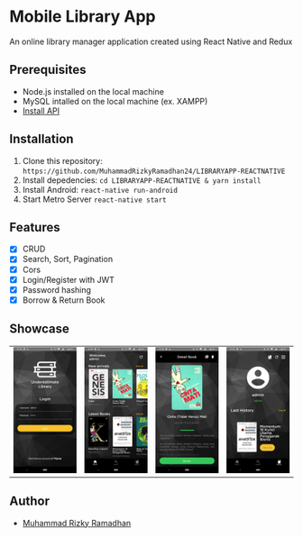 # Mobile Library App

An online library manager application created using React Native and Redux

## Prerequisites
- Node.js installed on the local machine
- MySQL intalled on the local machine (ex. XAMPP)
- [Install API](https://github.com/MuhammadRizkyRamadhan24/LIBRARYAPP-API)

## Installation
1. Clone this repository: `https://github.com/MuhammadRizkyRamadhan24/LIBRARYAPP-REACTNATIVE`
2. Install depedencies:
    `cd LIBRARYAPP-REACTNATIVE & yarn install`
3. Install Android:
    `react-native run-android`
4. Start Metro Server
    `react-native start`

## Features
- [x] CRUD
- [x] Search, Sort, Pagination
- [x] Cors
- [x] Login/Register with JWT
- [x] Password hashing
- [x] Borrow & Return Book

## Showcase

<center>
  <table>
    <tr>
      <td><img width="100%" alt="chdemko" src="https://raw.githubusercontent.com/MuhammadRizkyRamadhan24/LIBRARYAPP-REACTNATIVE/master/screenshot/login.png"></td>
      <td><img width="100%" alt="chdemko" src="https://raw.githubusercontent.com/MuhammadRizkyRamadhan24/LIBRARYAPP-REACTNATIVE/master/screenshot/home.png"></td>
      <td><img width="100%" alt="chdemko" src="https://raw.githubusercontent.com/MuhammadRizkyRamadhan24/LIBRARYAPP-REACTNATIVE/master/screenshot/detailbook.png"></td>
      <td><img width="100%" alt="chdemko" src="https://raw.githubusercontent.com/MuhammadRizkyRamadhan24/LIBRARYAPP-REACTNATIVE/master/screenshot/profile.png"></td>
    </tr>
  </table>
</center>

## Author

- [Muhammad Rizky Ramadhan](https://github.com/MuhammadRizkyRamadhan24)
